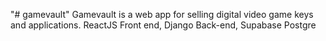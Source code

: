 "# gamevault" 
Gamevault is a web app for selling digital video game keys and applications.
ReactJS Front end, Django Back-end, Supabase Postgre
